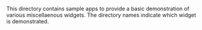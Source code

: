This directory contains sample apps to provide a basic demonstration
of various miscellaenous widgets. The directory names indicate which
widget is demonstrated.
